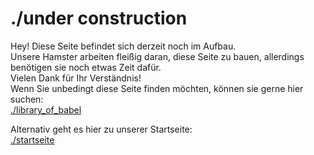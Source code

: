 # ./under construction

Hey! Diese Seite befindet sich derzeit noch im Aufbau.  
Unsere Hamster arbeiten fleißig daran, diese Seite zu bauen, allerdings benötigen
sie noch etwas Zeit dafür.  
Vielen Dank für Ihr Verständnis!  
Wenn Sie unbedingt diese Seite finden möchten, können sie gerne hier suchen:  
[./library_of_babel](https://libraryofbabel.info/)  

Alternativ geht es hier zu unserer Startseite:  
[./startseite](https://codeone.space)  
  